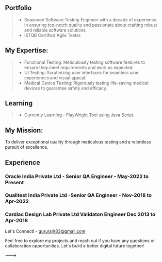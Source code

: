 ## Portfolio

> - Seasoned Software Testing Engineer with a decade of experience in ensuring top-notch quality and passionate about crafting robust and reliable software solutions.
> - ISTQB Certified Agile Tester.

## My Expertise:

> - Functional Testing: Meticulously testing software features to ensure they meet requirements and work as expected.
> - UI Testing: Scrutinizing user interfaces for seamless user experiences and visual appeal.
> - Medical Device Testing: Rigorously testing life-saving medical devices to guarantee safety and efficacy.
## Learning
> - Currently Learning - PlayWright Tool using Java Script.

## My Mission:

To deliver exceptional quality through meticulous testing and a relentless pursuit of excellence.


## Experience

### Oracle India Private Ltd -   **Senior QA Engineer** - May-2022 to Present 
### Qualitest India Private Ltd -**Senior QA Engineer** - Nov-2018 to Apr-2022
### Cardiac Design Lab Private Ltd **Validaton Engineer** Dec 2013 to Apr-2018


Let's Connect! - gururajh83@gmail.com

Feel free to explore my projects and reach out if you have any questions or collaboration opportunities. Let's build a better digital future together!

--->
